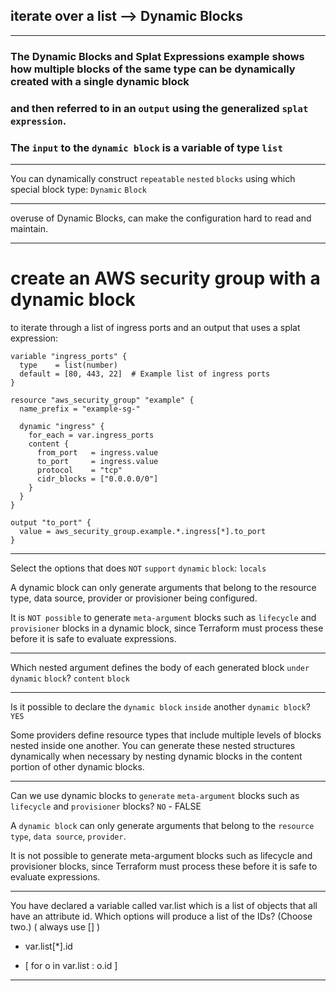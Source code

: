 


## iterate over a list --> Dynamic Blocks




__________________________________________________________________________________________




### The Dynamic Blocks and Splat Expressions example shows how multiple blocks of the same type can be dynamically created with a single dynamic block

### and then referred to in an `output` using the generalized `splat` `expression`.

### The `input` to the `dynamic block` is a variable of type `list`


__________________________________________________________________________________________




You can dynamically construct `repeatable` `nested` `blocks` using which special block type: `Dynamic` `Block`



__________________________________________________________________________________________



overuse of Dynamic Blocks, can make the configuration hard to read and maintain.

__________________________________________________________________________________________




# create an AWS security group with a dynamic block

to iterate through a list of ingress ports and an output that uses a splat expression:

```hcl
variable "ingress_ports" {
  type    = list(number)
  default = [80, 443, 22]  # Example list of ingress ports
}
```




```hcl
resource "aws_security_group" "example" {
  name_prefix = "example-sg-"
  
  dynamic "ingress" {
    for_each = var.ingress_ports
    content {
      from_port   = ingress.value
      to_port     = ingress.value
      protocol    = "tcp"
      cidr_blocks = ["0.0.0.0/0"]
    }
  }
}
```




```hcl
output "to_port" {
  value = aws_security_group.example.*.ingress[*].to_port
}
```






__________________________________________________________________________________________



Select the options that does `NOT` `support` `dynamic` `block`:  `locals`



A dynamic block can only generate arguments that belong to the resource type, data source, provider or provisioner being configured.

It is `NOT possible` to generate `meta-argument` blocks such as `lifecycle` and `provisioner` blocks in a dynamic block, since Terraform must process these before it is safe to evaluate expressions.



__________________________________________________________________________________________




Which nested argument defines the body of each generated block `under` `dynamic` `block`? `content` `block`


__________________________________________________________________________________________




Is it possible to declare the `dynamic block` `inside` another `dynamic block`?  `YES`



Some providers define resource types that include multiple levels of blocks nested inside one another. You can generate these nested structures dynamically when necessary by nesting dynamic blocks in the content portion of other dynamic blocks.



__________________________________________________________________________________________




Can we use dynamic blocks to `generate` `meta-argument` blocks such as `lifecycle` and `provisioner` blocks? `NO` - FALSE


A `dynamic block` can only generate arguments that belong to the `resource type`, `data source`, `provider`.

It is not possible to generate meta-argument blocks such as lifecycle and provisioner blocks, since Terraform must process these before it is safe to evaluate expressions.

__________________________________________________________________________________________




You have declared a variable called var.list which is a list of objects that all have an attribute id.
Which options will produce a list of the IDs? (Choose two.)  ( always use [] )


- var.list[*].id

- [ for o in var.list : o.id ]




__________________________________________________________________________________________


